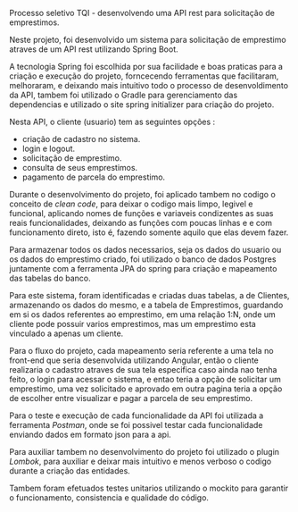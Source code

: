 Processo seletivo TQI - desenvolvendo uma API rest para solicitação de emprestimos.

Neste projeto, foi desenvolvido um sistema para solicitação de emprestimo atraves de um API rest utilizando Spring Boot.

A tecnologia Spring foi escolhida por sua facilidade e boas praticas para a criação e execução do projeto, forncecendo ferramentas que facilitaram, melhoraram, e deixando mais intuitivo todo o processo de desenvoldimento da API, tambem foi utilizado o Gradle para gerenciamento das dependencias e utilizado o site spring initializer para criação do projeto.

Nesta API, o cliente (usuario) tem as seguintes opções :
- criação de cadastro no sistema.
- login e logout.
- solicitação de emprestimo.
- consulta de seus emprestimos.
- pagamento de parcela do emprestimo.

Durante o desenvolvimento do projeto, foi aplicado tambem no codigo o conceito de *clean code*, para deixar o codigo mais limpo, legivel e funcional, aplicando nomes de funções e variaveis condizentes as suas reais funcionalidades, deixando as funções com poucas linhas e e com funcionamento direto, isto é, fazendo somente aquilo que elas devem fazer.

Para armazenar todos os dados necessarios, seja os dados do usuario ou os dados do emprestimo criado, foi utilizado o banco de dados Postgres juntamente com a ferramenta JPA do spring para criação e mapeamento das tabelas do banco.

Para este sistema, foram identificadas e criadas duas tabelas, a de Clientes, armazenando os dados do mesmo, e a tabela de Emprestimos, guardando em si os dados referentes ao emprestimo, em uma relação 1:N, onde um cliente pode possuir varios emprestimos, mas um emprestimo esta vinculado a apenas um cliente.

Para o fluxo do projeto, cada mapeamento seria referente a uma tela no front-end que seria desenvolvida utilizando Angular, então o cliente realizaria o cadastro atraves de sua tela especifica caso ainda nao tenha feito, o login para acessar o sistema, e entao teria a opção de solicitar um emprestimo, uma vez solicitado e aprovado em outra pagina teria a opção de escolher entre visualizar e pagar a parcela de seu emprestimo.

Para o teste e execução de cada funcionalidade da API foi utilizada a ferramenta *Postman*, onde se foi possivel testar cada funcionalidade enviando dados em formato json para a api.

Para auxiliar tambem no desenvolvimento do projeto foi utilizado o plugin *Lombok*, para auxiliar e deixar mais intuitivo e menos verboso o codigo durante a criação das entidades.

Tambem foram efetuados testes unitarios utilizando o mockito para garantir o funcionamento, consistencia e qualidade do código.